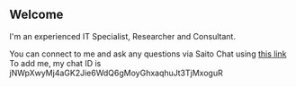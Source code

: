## Welcome

I'm an experienced IT Specialist, Researcher and Consultant.

You can connect to me and ask any questions via Saito Chat using [this link](https://saito.io/chat) <br>
To add me, my chat ID is jNWpXwyMj4aGK2Jie6WdQ6gMoyGhxaqhuJt3TjMxoguR


